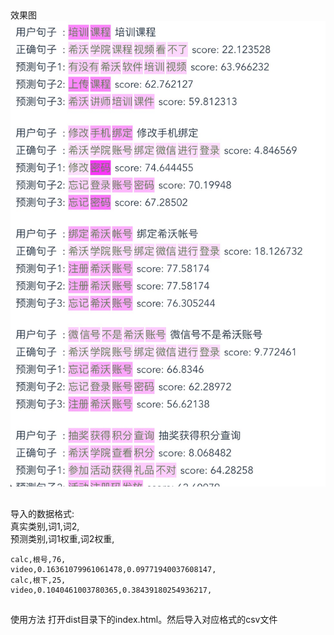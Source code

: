 ##
效果图
![效果图](https://github.com/bringtree/attention_visual_heatmap/blob/master/%E6%95%88%E6%9E%9C%E5%9B%BE.png)

##
导入的数据格式:<br/>
真实类别,词1,词2,<br/>
预测类别,词1权重,词2权重,
```xls
calc,根号,76,
video,0.16361079961061478,0.09771940037608147,
calc,根下,25,
video,0.1040461003780365,0.38439180254936217,
```

##
使用方法
打开dist目录下的index.html。然后导入对应格式的csv文件
